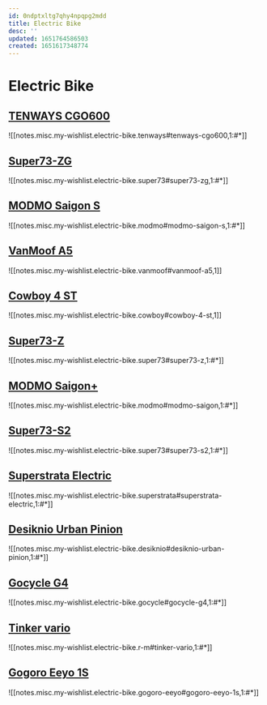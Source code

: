 ```yaml
---
id: 0ndptxltg7qhy4npqpg2mdd
title: Electric Bike
desc: ''
updated: 1651764586503
created: 1651617348774
---
```

# Electric Bike

## [TENWAYS CGO600](https://www.tenways.com/products/cgo600)

![[notes.misc.my-wishlist.electric-bike.tenways#tenways-cgo600,1:#*]]

## [Super73-ZG](https://eu.super73.com/collections/z-series/products/super73-zg-jet-black)

![[notes.misc.my-wishlist.electric-bike.super73#super73-zg,1:#*]]

## [MODMO Saigon S](https://modmo.io/products/saigon-s)

![[notes.misc.my-wishlist.electric-bike.modmo#modmo-saigon-s,1:#*]]

## [VanMoof A5](https://www.vanmoof.com/fr-FR/a5)

![[notes.misc.my-wishlist.electric-bike.vanmoof#vanmoof-a5,1]]

## [Cowboy 4 ST](https://cowboy.com/products/e-bike-cowboy-4?variant=39314404606091)

![[notes.misc.my-wishlist.electric-bike.cowboy#cowboy-4-st,1]]

## [Super73-Z](https://eu.super73.com/collections/z-series/products/super73-z-powder-grey)

![[notes.misc.my-wishlist.electric-bike.super73#super73-z,1:#*]]

## [MODMO Saigon+](https://modmo.io/products/saigon)

![[notes.misc.my-wishlist.electric-bike.modmo#modmo-saigon,1:#*]]

## [Super73-S2](https://eu.super73.com/collections/s-series/products/super73-s2-obsidian)

![[notes.misc.my-wishlist.electric-bike.super73#super73-s2,1:#*]]

## [Superstrata Electric](https://superstrata.bike/product/superstrata-e)

![[notes.misc.my-wishlist.electric-bike.superstrata#superstrata-electric,1:#*]]

## [Desiknio Urban Pinion](https://desiknio.com/e-bikes/pinion/)

![[notes.misc.my-wishlist.electric-bike.desiknio#desiknio-urban-pinion,1:#*]]

## [Gocycle G4](https://gocycle.com/eu/webstore/gocycles/gocycle-g4/)

![[notes.misc.my-wishlist.electric-bike.gocycle#gocycle-g4,1:#*]]

## [Tinker vario](https://www.r-m.de/fr/bikes/tinker/tinker-vario/#F00762_02)

![[notes.misc.my-wishlist.electric-bike.r-m#tinker-vario,1:#*]]

## [Gogoro Eeyo 1S](https://www.gogoro-eeyo.fr/product/gogoro-eeyo-1s/)

![[notes.misc.my-wishlist.electric-bike.gogoro-eeyo#gogoro-eeyo-1s,1:#*]]
